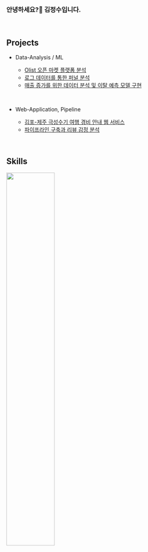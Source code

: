 ### 안녕하세요?👋 김정수입니다.


<br>

## Projects

* Data-Analysis / ML

  - [Olist 오픈 마켓 플랫폼 분석](https://github.com/KIMJEONGSU/PROJECT)
  - [로그 데이터를 통한 퍼널 분석](https://github.com/KIMJEONGSU/logs)
  - [매출 증가를 위한 데이터 분석 및 이탈 예측 모델 구현](https://github.com/KIMJEONGSU/ecommerce)

<br>

* Web-Application, Pipeline
  
  - [김포-제주 극성수기 여행 경비 안내 웹 서비스](https://github.com/KIMJEONGSU/travel_web)
  - [파이프라인 구축과 리뷰 감정 분석](https://github.com/KIMJEONGSU/musinsa_pipeline)

<br>



## Skills 
<img src="https://github.com/KIMJEONGSU/KIMJEONGSU/assets/23291338/9dd52f01-979e-45b2-bf8c-59f3c5f4fe01" width="50%" height="50%" />


<!--https://simpleicons.org/?q=flask-->

